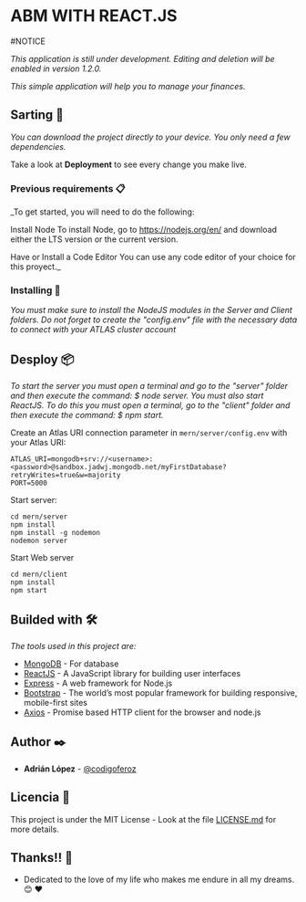 # ABM WITH REACT.JS 

#NOTICE

_This application is still under development. Editing and deletion will be enabled in version 1.2.0._

_This simple application will help you to manage your finances._

## Sarting 🚀

_You can download the project directly to your device. You only need a few dependencies._

Take a look at  **Deployment** to see every change you make live.


### Previous requirements 📋

_To get started, you will need to do the following:

Install Node
To install Node, go to https://nodejs.org/en/ and download either the LTS version or the current version.

Have or Install a Code Editor
You can use any code editor of your choice for this proyect._


### Installing 🔧

_You must make sure to install the NodeJS modules in the Server and Client folders.
Do not forget to create the "config.env" file with the necessary data to connect with your ATLAS cluster account_


## Desploy 📦

_To start the server you must open a terminal and go to the "server" folder and then execute the command:
$ node server._
_You must also start ReactJS. To do this you must open a terminal, go to the "client" folder and then execute the command:
$ npm start._

Create an Atlas URI connection parameter in `mern/server/config.env` with your Atlas URI:
```
ATLAS_URI=mongodb+srv://<username>:<password>@sandbox.jadwj.mongodb.net/myFirstDatabase?retryWrites=true&w=majority
PORT=5000
```

Start server:
```
cd mern/server
npm install
npm install -g nodemon
nodemon server
```

Start Web server
```
cd mern/client
npm install
npm start
```

## Builded with 🛠️

_The tools used in this project are:_

* [MongoDB](https://www.mongodb.com/) - For database
* [ReactJS](https://es.reactjs.org/) - A JavaScript library for building user interfaces
* [Express](https://expressjs.com/en/starter/examples.html) - A web framework for Node.js
* [Bootstrap](https://getbootstrap.com/docs/4.0/getting-started/introduction/) - The world’s most popular framework for building responsive, mobile-first sites
* [Axios](https://axios-http.com/) - Promise based HTTP client for the browser and node.js


## Author ✒️

* **Adrián López** - [@codigoferoz](https://www.codigoferoz.com.ar)

## Licencia 📄

This project is under the MIT License - Look at the file [LICENSE.md](LICENSE.md) for more details.

## Thanks!! 🎁

* Dedicated to the love of my life who makes me endure in all my dreams.😊 ❤


